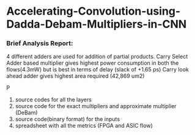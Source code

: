# Accelerating-Convolution-using-Dadda-Debam-Multipliers-in-CNN

### Brief Analysis Report:
4 different adders are used for addition of partial products.
Carry Select Adder based multiplier gives highest power consumption in both the flows(4.3mW) but is best in terms of delay (slack of +1.65 ps)
Carry look ahead adder gives highest area required (42,869 um2) 

P
1) source codes for all the layers
2) source code for the exact multipliers and approximate multiplier (DeBam)
3) source code(binary format) for the inputs
4) spreadsheet with all the metrics (FPGA and ASIC flow)


